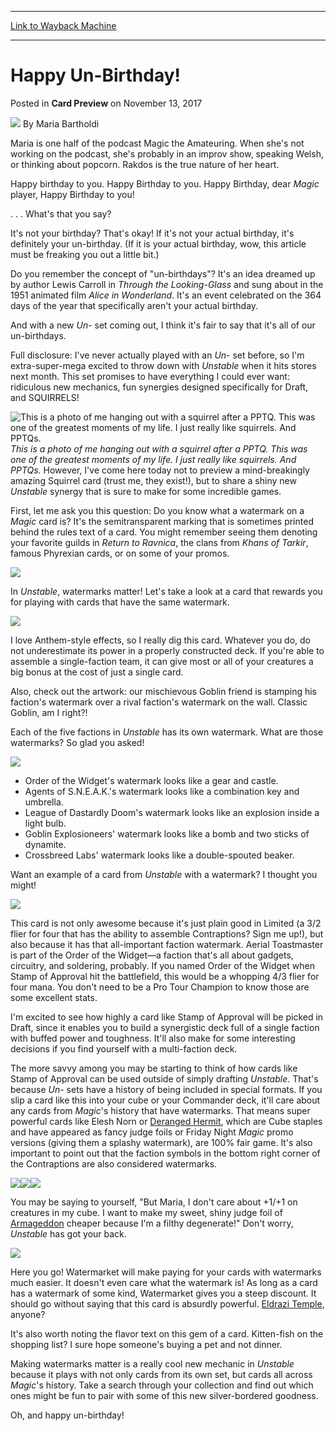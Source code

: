 
---
[Link to Wayback Machine](https://web.archive.org/web/20180618062017/https://magic.wizards.com/en/articles/archive/card-preview/happy-un-birthday-2017-11-13)

[_metadata_:author]:- "Maria Bartholdi"
[_metadata_:description]:- "Maria's un-birthday gift to you is . . . Unstable preview cards!"
[_metadata_:generator]:- "Drupal 7 (http://drupal.org)"
[_metadata_:node]:- "1227521"
[_metadata_:publish_date]:- "2017-11-13"
[_metadata_:source]:- "div-main-content"
[_metadata_:title]:- "Happy Un-Birthday!"
[_metadata_:wayback_capture_timestamp]:- "2018-06-18 06:20:17"
[_metadata_:wayback_raw_url]:- "https://web.archive.org/web/20180618062017id_/https://magic.wizards.com/en/articles/archive/card-preview/happy-un-birthday-2017-11-13"
[_metadata_:wayback_url]:- "https://magic.wizards.com/en/articles/archive/card-preview/happy-un-birthday-2017-11-13"
---


Happy Un-Birthday!
==================



 Posted in **Card Preview**
 on November 13, 2017 






![](https://media.magic.wizards.com/styles/auth_small/public/images/person/authorpic_mariabartholdi_0.jpg)
By Maria Bartholdi




 Maria is one half of the podcast Magic the Amateuring. When she's not working on the podcast, she's probably in an improv show, speaking Welsh, or thinking about popcorn. Rakdos is the true nature of her heart. 






Happy birthday to you. Happy Birthday to you. Happy Birthday, dear *Magic* player, Happy Birthday to you!


. . . What's that you say?


It's not your birthday? That's okay! If it's not your actual birthday, it's definitely your un-birthday. (If it is your actual birthday, wow, this article must be freaking you out a little bit.)


Do you remember the concept of "un-birthdays"? It's an idea dreamed up by author Lewis Carroll in *Through the Looking-Glass* and sung about in the 1951 animated film *Alice in Wonderland*. It's an event celebrated on the 364 days of the year that specifically aren't your actual birthday.


And with a new *Un*- set coming out, I think it's fair to say that it's all of our un-birthdays.


Full disclosure: I've never actually played with an *Un*- set before, so I'm extra-super-mega excited to throw down with *Unstable* when it hits stores next month. This set promises to have everything I could ever want: ridiculous new mechanics, fun synergies designed specifically for Draft, and SQUIRRELS!



![This is a photo of me hanging out with a squirrel after a PPTQ. This was one of the greatest moments of my life. I just really like squirrels. And PPTQs.](https://media.wizards.com/2017/images/daily/CP20171113_Maria.jpg)*This is a photo of me hanging out with a squirrel after a PPTQ. This was one of the greatest moments of my life. I just really like squirrels. And PPTQs.*
However, I've come here today not to preview a mind-breakingly amazing Squirrel card (trust me, they exist!), but to share a shiny new *Unstable* synergy that is sure to make for some incredible games.


First, let me ask you this question: Do you know what a watermark on a *Magic* card is? It's the semitransparent marking that is sometimes printed behind the rules text of a card. You might remember seeing them denoting your favorite guilds in *Return to Ravnica*, the clans from *Khans of Tarkir*, famous Phyrexian cards, or on some of your promos.


![](https://media.wizards.com/2017/images/daily/XyRxmQAumd.png)


In *Unstable*, watermarks matter! Let's take a look at a card that rewards you for playing with cards that have the same watermark.


![](https://media.wizards.com/2017/ust/en_pBYVHmhpqg.png)


I love Anthem-style effects, so I really dig this card. Whatever you do, do not underestimate its power in a properly constructed deck. If you're able to assemble a single-faction team, it can give most or all of your creatures a big bonus at the cost of just a single card.


Also, check out the artwork: our mischievous Goblin friend is stamping his faction's watermark over a rival faction's watermark on the wall. Classic Goblin, am I right?!


Each of the five factions in *Unstable* has its own watermark. What are those watermarks? So glad you asked!


![](https://media.wizards.com/2017/images/daily/wPW2Hu5h2z.png)


* Order of the Widget's watermark looks like a gear and castle.
* Agents of S.N.E.A.K.'s watermark looks like a combination key and umbrella.
* League of Dastardly Doom's watermark looks like an explosion inside a light bulb.
* Goblin Explosioneers' watermark looks like a bomb and two sticks of dynamite.
* Crossbreed Labs' watermark looks like a double-spouted beaker.

Want an example of a card from *Unstable* with a watermark? I thought you might!


![](https://media.wizards.com/2017/ust/en_NXu8H09XiH.png)


This card is not only awesome because it's just plain good in Limited (a 3/2 flier for four that has the ability to assemble Contraptions? Sign me up!), but also because it has that all-important faction watermark. Aerial Toastmaster is part of the Order of the Widget—a faction that's all about gadgets, circuitry, and soldering, probably. If you named Order of the Widget when Stamp of Approval hit the battlefield, this would be a whopping 4/3 flier for four mana. You don't need to be a Pro Tour Champion to know those are some excellent stats.


I'm excited to see how highly a card like Stamp of Approval will be picked in Draft, since it enables you to build a synergistic deck full of a single faction with buffed power and toughness. It'll also make for some interesting decisions if you find yourself with a multi-faction deck.


The more savvy among you may be starting to think of how cards like Stamp of Approval can be used outside of simply drafting *Unstable*. That's because *Un*- sets have a history of being included in special formats. If you slip a card like this into your cube or your Commander deck, it'll care about any cards from *Magic*'s history that have watermarks. That means super powerful cards like Elesh Norn or [Deranged Hermit](http://gatherer.wizards.com/Pages/Card/Details.aspx?name=Deranged+Hermit), which are Cube staples and have appeared as fancy judge foils or Friday Night *Magic* promo versions (giving them a splashy watermark), are 100% fair game. It's also important to point out that the faction symbols in the bottom right corner of the Contraptions are also considered watermarks.


![](https://media.wizards.com/2017/images/daily/7er0OmSbha.png)![](https://media.wizards.com/2017/images/daily/lmHorbAPf2.png)![](https://media.wizards.com/2017/images/daily/E5SavxhGse.png)


You may be saying to yourself, "But Maria, I don't care about +1/+1 on creatures in my cube. I want to make my sweet, shiny judge foil of [Armageddon](http://gatherer.wizards.com/Pages/Card/Details.aspx?name=Armageddon) cheaper because I'm a filthy degenerate!" Don't worry, *Unstable* has got your back.


![](https://media.wizards.com/2017/ust/en_PsOU1JzGqx.png)


Here you go! Watermarket will make paying for your cards with watermarks much easier. It doesn't even care what the watermark is! As long as a card has a watermark of some kind, Watermarket gives you a steep discount. It should go without saying that this card is absurdly powerful. [Eldrazi Temple](http://gatherer.wizards.com/Pages/Card/Details.aspx?name=Eldrazi+Temple), anyone?


It's also worth noting the flavor text on this gem of a card. Kitten-fish on the shopping list? I sure hope someone's buying a pet and not dinner.


Making watermarks matter is a really cool new mechanic in *Unstable* because it plays with not only cards from its own set, but cards all across *Magic*'s history. Take a search through your collection and find out which ones might be fun to pair with some of this new silver-bordered goodness.


Oh, and happy un-birthday!







